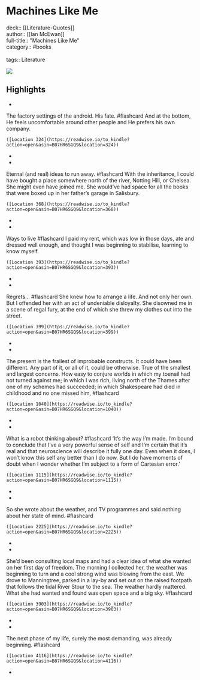 # Machines Like Me

deck:: [[Literature-Quotes]]\
author:: [[Ian McEwan]]\
full-title:: "Machines Like Me"\
category:: #books\
\
tags:: Literature  

![](https://images-na.ssl-images-amazon.com/images/I/41DmK4xeGBL._SL200_.jpg)

## Highlights
- 
 The factory settings of the android. His fate. #flashcard 
    And at the bottom, He feels uncomfortable around other people and He prefers his own company.

    ([Location 324](https://readwise.io/to_kindle?action=open&asin=B07HR6SGQ9&location=324))
-
- 
 Eternal (and real) ideas to run away. #flashcard 
    With the inheritance, I could have bought a place somewhere north of the river, Notting Hill, or Chelsea. She might even have joined me. She would’ve had space for all the books that were boxed up in her father’s garage in Salisbury.

    ([Location 368](https://readwise.io/to_kindle?action=open&asin=B07HR6SGQ9&location=368))
-
- 
 Ways to live #flashcard 
    I paid my rent, which was low in those days, ate and dressed well enough, and thought I was beginning to stabilise, learning to know myself.

    ([Location 393](https://readwise.io/to_kindle?action=open&asin=B07HR6SGQ9&location=393))
-
- 
 Regrets... #flashcard 
    She knew how to arrange a life. And not only her own. But I offended her with an act of undeniable disloyalty. She disowned me in a scene of regal fury, at the end of which she threw my clothes out into the street.

    ([Location 399](https://readwise.io/to_kindle?action=open&asin=B07HR6SGQ9&location=399))
-
- 

The present is the frailest of improbable constructs. It could have been different. Any part of it, or all of it, could be otherwise. True of the smallest and largest concerns. How easy to conjure worlds in which my toenail had not turned against me; in which I was rich, living north of the Thames after one of my schemes had succeeded; in which Shakespeare had died in childhood and no one missed him, #flashcard 


    ([Location 1040](https://readwise.io/to_kindle?action=open&asin=B07HR6SGQ9&location=1040))
-
- 
 What is a robot thinking about? #flashcard 
    ‘It’s the way I’m made. I’m bound to conclude that I’ve a very powerful sense of self and I’m certain that it’s real and that neuroscience will describe it fully one day. Even when it does, I won’t know this self any better than I do now. But I do have moments of doubt when I wonder whether I’m subject to a form of Cartesian error.’

    ([Location 1115](https://readwise.io/to_kindle?action=open&asin=B07HR6SGQ9&location=1115))
-
- 

So she wrote about the weather, and TV programmes and said nothing about her state of mind. #flashcard 


    ([Location 2225](https://readwise.io/to_kindle?action=open&asin=B07HR6SGQ9&location=2225))
-
- 

She’d been consulting local maps and had a clear idea of what she wanted on her first day of freedom. The morning I collected her, the weather was beginning to turn and a cool strong wind was blowing from the east. We drove to Manningtree, parked in a lay-by and set out on the raised footpath that follows the tidal River Stour to the sea. The weather hardly mattered. What she had wanted and found was open space and a big sky. #flashcard 


    ([Location 3903](https://readwise.io/to_kindle?action=open&asin=B07HR6SGQ9&location=3903))
-
- 

The next phase of my life, surely the most demanding, was already beginning. #flashcard 


    ([Location 4116](https://readwise.io/to_kindle?action=open&asin=B07HR6SGQ9&location=4116))
-
